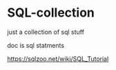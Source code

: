 # SQL-collection
just a collection of sql stuff

doc is sql statments

https://sqlzoo.net/wiki/SQL_Tutorial



